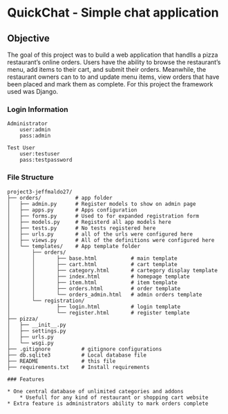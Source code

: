 # QuickChat - Simple chat application


## Objective

The goal of this project was to build a web application that handlls a pizza restaurant’s online orders. Users have the ability to browse the restaurant’s menu, add items to their cart, and submit their orders. Meanwhile, the restaurant owners can to to and update menu items, view orders that have been placed and mark them as complete. For this project the framework used was Django.

### Login Information

```
Administrator
    user:admin
    pass:admin

Test User
    user:testuser
    pass:testpassword
```


### File Structure

```
project3-jeffmaldo27/
├── orders/           # app folder  
│   ├── admin.py      # Register models to show on admin page
│   ├── apps.py       # Apps configuration
│   ├── forms.py      # Used to for expanded registration form
│   ├── models.py     # Registerd all app models here
│   ├── tests.py      # No tests registered here
│   ├── urls.py       # all of the urls were configured here
│   ├── views.py      # All of the definitions were configured here
│   └── templates/    # App template folder
│       ├── orders/
│       │       ├── base.html           # main template
│       │       ├── cart.html           # cart template
│       │       ├── category.html       # cartegory display template
│       │       ├── index.html          # homepage template
│       │       ├── item.html           # item template
│       │       ├── orders.html         # order template
│       │       └── orders_admin.html   # admin orders template
│       └── registration/
│               ├── login.html          # login template
│               └── register.html       # register template           
├── pizza/
│   ├── __init__.py
│   ├── settings.py
│   ├── urls.py
│   └── wsgi.py
├── .gitignore          # gitignore configurations
├── db.sqlite3          # Local database file
├── README              # this file
├── requirements.txt    # Install requirements

### Features

* One central database of unlimited categories and addons
    * Usefull for any kind of restaurant or shopping cart website
* Extra feature is administrators ability to mark orders complete